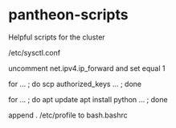 # pantheon-scripts
Helpful scripts for the cluster

/etc/sysctl.conf

uncomment net.ipv4.ip_forward and set equal 1

for ... ; do scp authorized_keys ... ; done

for ... ; do apt update apt install python ... ; done

append . /etc/profile to bash.bashrc

